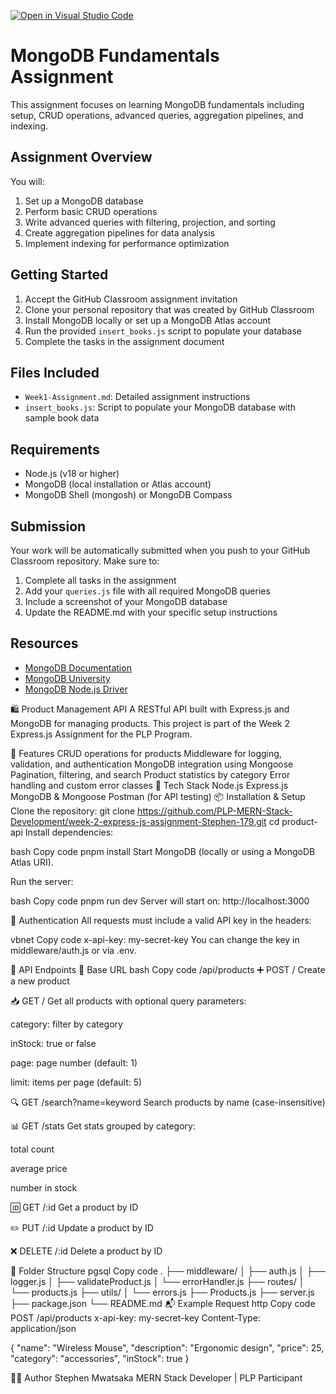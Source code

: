 [![Open in Visual Studio Code](https://classroom.github.com/assets/open-in-vscode-2e0aaae1b6195c2367325f4f02e2d04e9abb55f0b24a779b69b11b9e10269abc.svg)](https://classroom.github.com/online_ide?assignment_repo_id=19673379&assignment_repo_type=AssignmentRepo)
# MongoDB Fundamentals Assignment

This assignment focuses on learning MongoDB fundamentals including setup, CRUD operations, advanced queries, aggregation pipelines, and indexing.

## Assignment Overview

You will:
1. Set up a MongoDB database
2. Perform basic CRUD operations
3. Write advanced queries with filtering, projection, and sorting
4. Create aggregation pipelines for data analysis
5. Implement indexing for performance optimization

## Getting Started

1. Accept the GitHub Classroom assignment invitation
2. Clone your personal repository that was created by GitHub Classroom
3. Install MongoDB locally or set up a MongoDB Atlas account
4. Run the provided `insert_books.js` script to populate your database
5. Complete the tasks in the assignment document

## Files Included

- `Week1-Assignment.md`: Detailed assignment instructions
- `insert_books.js`: Script to populate your MongoDB database with sample book data

## Requirements

- Node.js (v18 or higher)
- MongoDB (local installation or Atlas account)
- MongoDB Shell (mongosh) or MongoDB Compass

## Submission

Your work will be automatically submitted when you push to your GitHub Classroom repository. Make sure to:

1. Complete all tasks in the assignment
2. Add your `queries.js` file with all required MongoDB queries
3. Include a screenshot of your MongoDB database
4. Update the README.md with your specific setup instructions

## Resources

- [MongoDB Documentation](https://docs.mongodb.com/)
- [MongoDB University](https://university.mongodb.com/)
- [MongoDB Node.js Driver](https://mongodb.github.io/node-mongodb-native/) 



🛍️ Product Management API
A RESTful API built with Express.js and MongoDB for managing products. This project is part of the Week 2 Express.js Assignment for the PLP Program.

🚀 Features
CRUD operations for products
Middleware for logging, validation, and authentication
MongoDB integration using Mongoose
Pagination, filtering, and search
Product statistics by category
Error handling and custom error classes
🧾 Tech Stack
Node.js
Express.js
MongoDB & Mongoose
Postman (for API testing)
📦 Installation & Setup
Clone the repository:
git clone https://github.com/PLP-MERN-Stack-Development/week-2-express-js-assignment-Stephen-179.git
cd product-api
Install dependencies:

bash
Copy code
pnpm install
Start MongoDB (locally or using a MongoDB Atlas URI).

Run the server:

bash
Copy code
pnpm run dev
Server will start on: http://localhost:3000

🔐 Authentication
All requests must include a valid API key in the headers:

vbnet
Copy code
x-api-key: my-secret-key
You can change the key in middleware/auth.js or via .env.

📘 API Endpoints
📍 Base URL
bash
Copy code
/api/products
➕ POST /
Create a new product

📥 GET /
Get all products with optional query parameters:

category: filter by category

inStock: true or false

page: page number (default: 1)

limit: items per page (default: 5)

🔍 GET /search?name=keyword
Search products by name (case-insensitive)

📊 GET /stats
Get stats grouped by category:

total count

average price

number in stock

🆔 GET /:id
Get a product by ID

✏️ PUT /:id
Update a product by ID

❌ DELETE /:id
Delete a product by ID

📁 Folder Structure
pgsql
Copy code
.
├── middleware/
│   ├── auth.js
│   ├── logger.js
│   ├── validateProduct.js
│   └── errorHandler.js
├── routes/
│   └── products.js
├── utils/
│   └── errors.js
├── Products.js
├── server.js
├── package.json
└── README.md
📬 Example Request
http
Copy code
POST /api/products
x-api-key: my-secret-key
Content-Type: application/json

{
  "name": "Wireless Mouse",
  "description": "Ergonomic design",
  "price": 25,
  "category": "accessories",
  "inStock": true
}


🧑‍💻 Author
Stephen Mwatsaka
MERN Stack Developer | PLP Participant